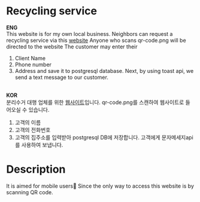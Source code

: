 # Recycling service<br>
**ENG**<br>
This website is for my own local business. 
Neighbors can request a recycling service via this <a href="recycling-service.herokuapp.com">website</a>
Anyone who scans qr-code.png will be directed to the website
The customer may enter their 
1. Client Name 
2. Phone number 
3. Address and save it to postgresql database.
Next, by using toast api, we send a text message to our customer.<br><br>

**KOR**<br>
분리수거 대행 업체를 위한 <a href="recycling-service.herokuapp.com">웹사이트</a>입니다. 
qr-code.png를 스캔하여 웹사이트로 들어오실 수 있습니다.
1. 고객의 이름 
2. 고객의 전화번호 
3. 고객의 집주소를 입력받아 postgresql DB에 저장합니다.
고객에게 문자메세지api를 사용하여 보냅니다.

# Description
It is aimed for mobile users:iphone: Since the only way to access this website is by scanning QR code.
